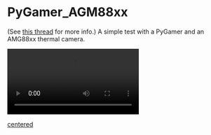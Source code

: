 # PyGamer_AGM88xx

(See [this thread](https://twitter.com/Kongduino/status/1628312332517662721) for more info.)
A simple test with a PyGamer and an AMG88xx thermal camera.

![demo](assets/demo.mp4)

[centered](assets/centered.jpg)